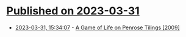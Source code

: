# [Published on 2023-03-31](index.md)

* [2023-03-31, 15:34:07](https://lobste.rs/s/yzcvkv/game_life_on_penrose_tilings_2009) - [A Game of Life on Penrose Tilings [2009]](http://pi.math.cornell.edu/~klindsey/presentations/PenroseLifePresentation.pdf)
